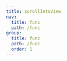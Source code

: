 ```yaml
---
title: scrollIntoView
nav:
  title: func
  path: /func
group:
  title: func
  path: /func
  order: 1
---
```


<code hideActions='["CSB", "EXTERNAL"]' src="./demo/index.jsx" />
